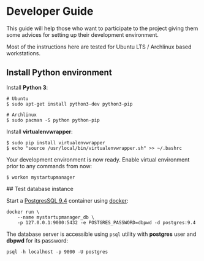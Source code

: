 # Developer Guide

This guide will help those who want to participate to the project giving them
some advices for setting up their development environment.

Most of the instructions here are tested for Ubuntu LTS / Archlinux based
workstations.

## Install Python environment

Install **Python 3**:

```shell
# Ubuntu
$ sudo apt-get install python3-dev python3-pip

# Archlinux
$ sudo pacman -S python python-pip
```

Install **virtualenvwrapper**:

```shell
$ sudo pip install virtualenvwrapper
$ echo "source /usr/local/bin/virtualenvwrapper.sh" >> ~/.bashrc
```

Your development environment is now ready.
Enable virtual environment prior to any commands from now:

```shell
$ workon mystartupmanager
```

## Test database instance

Start a [PostgresSQL 9.4](https://hub.docker.com/_/postgres/) container using
[docker](https://www.docker.com/):

```shell
docker run \
    --name mystartupmanager_db \
    -p 127.0.0.1:9000:5432 -e POSTGRES_PASSWORD=dbpwd -d postgres:9.4
```

The database server is accessible using `psql` utility with **postgres** user
and **dbpwd** for its password:

```shell
psql -h localhost -p 9000 -U postgres
```
